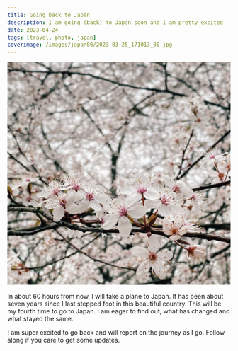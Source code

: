 ```yaml
---
title: Going back to Japan
description: I am going (back) to Japan soon and I am pretty excited
date: 2023-04-24
tags: [travel, photo, japan]
coverimage: /images/japan00/2023-03-25_171013_00.jpg
---
```


![Picture of Cherry Blossoms](/images/japan00/2023-03-25_171013_00.jpg)

In about 60 hours from now, I will take a plane to Japan.
It has been about seven years since I last stepped foot in this beautiful country.
This will be my fourth time to go to Japan. I am eager to find out, what has changed and what stayed the same.

I am super excited to go back and will report on the journey as I go. Follow along if you care to get some updates.
